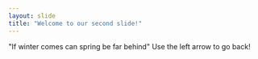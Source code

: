```yaml
---
layout: slide
title: "Welcome to our second slide!"
---
```

"If winter comes can spring be far behind"
Use the left arrow to go back!
